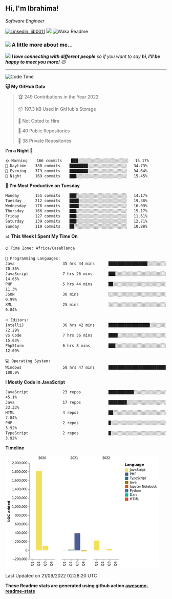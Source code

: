 <h2>Hi, I'm Ibrahima! </h2>
<p><em>Software Engineer 
</em></p>


[![Linkedin: iib0011](https://img.shields.io/badge/-iib0011-blue?style=flat-square&logo=Linkedin&logoColor=white&link=https://www.linkedin.com/in/iib0011/)](https://www.linkedin.com/in/iib0011/)
![](https://visitor-badge.glitch.me/badge?page_id=iib0011)
![Waka Readme](https://github.com/iib0011/iib0011/workflows/Waka%20Readme/badge.svg)


### <img src="https://media.giphy.com/media/VgCDAzcKvsR6OM0uWg/giphy.gif" width="50"> A little more about me...  


<img src="https://media.giphy.com/media/LnQjpWaON8nhr21vNW/giphy.gif" width="60"> <em><b>I love connecting with different people</b> so if you want to say <b>hi, I'll be happy to meet you more!</b> 😊</em>

---
<!--START_SECTION:waka-->
![Code Time](http://img.shields.io/badge/Code%20Time-1%2C108%20hrs%2055%20mins-blue)

**🐱 My GitHub Data** 

> 🏆 249 Contributions in the Year 2022
 > 
> 📦 197.3 kB Used in GitHub's Storage 
 > 
> 🚫 Not Opted to Hire
 > 
> 📜 40 Public Repositories 
 > 
> 🔑 38 Private Repositories  
 > 
**I'm a Night 🦉** 

```text
🌞 Morning    166 commits    ███░░░░░░░░░░░░░░░░░░░░░░   15.17% 
🌆 Daytime    380 commits    ████████░░░░░░░░░░░░░░░░░   34.73% 
🌃 Evening    379 commits    ████████░░░░░░░░░░░░░░░░░   34.64% 
🌙 Night      169 commits    ███░░░░░░░░░░░░░░░░░░░░░░   15.45%

```
📅 **I'm Most Productive on Tuesday** 

```text
Monday       155 commits    ███░░░░░░░░░░░░░░░░░░░░░░   14.17% 
Tuesday      212 commits    ████░░░░░░░░░░░░░░░░░░░░░   19.38% 
Wednesday    176 commits    ████░░░░░░░░░░░░░░░░░░░░░   16.09% 
Thursday     166 commits    ███░░░░░░░░░░░░░░░░░░░░░░   15.17% 
Friday       127 commits    ███░░░░░░░░░░░░░░░░░░░░░░   11.61% 
Saturday     139 commits    ███░░░░░░░░░░░░░░░░░░░░░░   12.71% 
Sunday       119 commits    ██░░░░░░░░░░░░░░░░░░░░░░░   10.88%

```


📊 **This Week I Spent My Time On** 

```text
⌚︎ Time Zone: Africa/Casablanca

💬 Programming Languages: 
Java                     35 hrs 44 mins      █████████████████░░░░░░░░   70.36% 
JavaScript               7 hrs 26 mins       ███░░░░░░░░░░░░░░░░░░░░░░   14.65% 
PHP                      5 hrs 44 mins       ██░░░░░░░░░░░░░░░░░░░░░░░   11.3% 
JSON                     30 mins             ░░░░░░░░░░░░░░░░░░░░░░░░░   0.99% 
XML                      25 mins             ░░░░░░░░░░░░░░░░░░░░░░░░░   0.84%

🔥 Editors: 
IntelliJ                 36 hrs 42 mins      ██████████████████░░░░░░░   72.29% 
VS Code                  7 hrs 56 mins       ████░░░░░░░░░░░░░░░░░░░░░   15.63% 
PhpStorm                 6 hrs 8 mins        ███░░░░░░░░░░░░░░░░░░░░░░   12.09%

💻 Operating System: 
Windows                  50 hrs 47 mins      █████████████████████████   100.0%

```

**I Mostly Code in JavaScript** 

```text
JavaScript               23 repos            ███████████░░░░░░░░░░░░░░   45.1% 
Java                     17 repos            ████████░░░░░░░░░░░░░░░░░   33.33% 
HTML                     4 repos             ██░░░░░░░░░░░░░░░░░░░░░░░   7.84% 
PHP                      2 repos             █░░░░░░░░░░░░░░░░░░░░░░░░   3.92% 
TypeScript               2 repos             █░░░░░░░░░░░░░░░░░░░░░░░░   3.92%

```


**Timeline**

![Chart not found](https://raw.githubusercontent.com/iib0011/iib0011/master/charts/bar_graph.png) 


 Last Updated on 21/09/2022 02:28:20 UTC
<!--END_SECTION:waka-->

**These Readme stats are generated using github action [awesome-readme-stats](https://github.com/iib0011/waka-readme-stats)**
